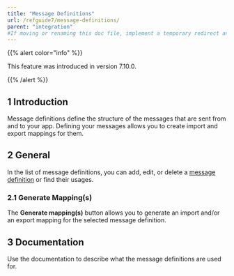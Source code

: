 ```yaml
---
title: "Message Definitions"
url: /refguide7/message-definitions/
parent: "integration"
#If moving or renaming this doc file, implement a temporary redirect and let the respective team know they should update the URL in the product. See Mapping to Products for more details.
---
```


{{% alert color="info" %}}

This feature was introduced in version 7.10.0.

{{% /alert %}}

## 1 Introduction

Message definitions define the structure of the messages that are sent from and to your app. Defining your messages allows you to create import and export mappings for them.

## 2 General

In the list of message definitions, you can add, edit, or delete a [message definition](/refguide7/message-definition/) or find their usages.

### 2.1 Generate Mapping(s)

The **Generate mapping(s)** button allows you to generate an import and/or an export mapping for the selected message definition.

## 3 Documentation

Use the documentation to describe what the message definitions are used for.
